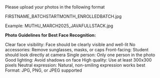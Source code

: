 Please upload your photos in the following format

FIRSTNAME_BATCHSTARTMONTH_ENROLLEDBATCH.jpg

Example:
MUTHU_MARCH2025_JAVAFULLSTACK.jpg

**Photo Guidelines for Best Face Recognition:**

Clear face visibility: Face should be clearly visible and well-lit
No accessories: Remove sunglasses, masks, or caps
Front-facing: Student should look directly at camera
Single person: Only one person in the photo
Good lighting: Avoid shadows on face
High quality: Use at least 300x300 pixels
Neutral expression: Natural, non-smiling expression works best
Format: JPG, PNG, or JPEG supported
